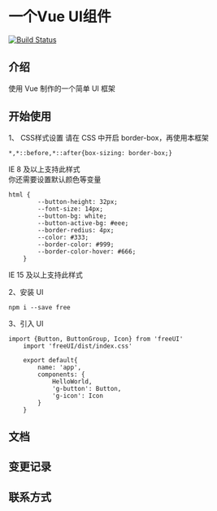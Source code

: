 # 一个Vue UI组件

[![Build Status](https://travis-ci.org/SilverAsh426/freeUI.svg?branch=master)](https://travis-ci.org/SilverAsh426/freeUI)

## 介绍
使用 Vue 制作的一个简单 UI 框架

## 开始使用

1、 CSS样式设置
  请在 CSS 中开启 border-box，再使用本框架
  ```
 *,*::before,*::after{box-sizing: border-box;}
  ```  
  IE 8 及以上支持此样式    
  你还需要设置默认颜色等变量   

  ```
  html {
          --button-height: 32px;
          --font-size: 14px;
          --button-bg: white;
          --button-active-bg: #eee;
          --border-redius: 4px;
          --color: #333;
          --border-color: #999;
          --border-color-hover: #666;
      }
  ```
  IE 15 及以上支持此样式
    
2、安装 UI
  ```
  npm i --save free
  ```

3、引入 UI
  ```
  import {Button, ButtonGroup, Icon} from 'freeUI'
      import 'freeUI/dist/index.css'
      
      export default{
          name: 'app',
          components: {
              HelloWorld,
              'g-button': Button,
              'g-icon': Icon
          }
      }
  ``` 

## 文档

## 变更记录

## 联系方式

